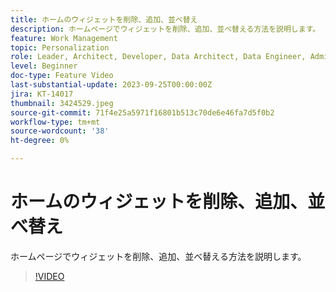 ```yaml
---
title: ホームのウィジェットを削除、追加、並べ替え
description: ホームページでウィジェットを削除、追加、並べ替える方法を説明します。
feature: Work Management
topic: Personalization
role: Leader, Architect, Developer, Data Architect, Data Engineer, Admin, User
level: Beginner
doc-type: Feature Video
last-substantial-update: 2023-09-25T00:00:00Z
jira: KT-14017
thumbnail: 3424529.jpeg
source-git-commit: 71f4e25a5971f16801b513c70de6e46fa7d5f0b2
workflow-type: tm+mt
source-wordcount: '38'
ht-degree: 0%

---
```



# ホームのウィジェットを削除、追加、並べ替え

ホームページでウィジェットを削除、追加、並べ替える方法を説明します。

>[!VIDEO](https://video.tv.adobe.com/v/3424529/?learn=on)
